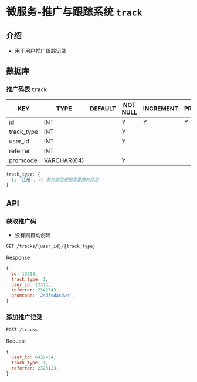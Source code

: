 # 微服务-推广与跟踪系统 `track`

## 介绍

- 用于用户推广跟踪记录

## 数据库

### 推广码表 `track`

| KEY        | TYPE        | DEFAULT | NOT NULL | INCREMENT | PRIMARY | FOREIGN | REMARK |
|------------|-------------|---------|----------|-----------|---------|---------|--------|
| id         | INT         |         | Y        | Y         | Y       |         |        |
| track_type | INT         |         | Y        |           |         |         |        |
| user_id    | INT         |         | Y        |           |         | Y       |        |
| referrer   | INT         |         |          |           |         | Y       |        |
| promcode   | VARCHAR(64) |         | Y        |           |         |         |        |

```js
track_type: {
  1: `注册`, // 其他类型根据需要随时添加
}
```

## API

### 获取推广码

- 没有则自动创建

```sh
GET /tracks/{user_id}/{track_type}
```

Response

```js
{
  id: 13213,
  track_type: 1,
  user_id: 12323,
  referrer: 2342343,
  promcode: '2sdfsdasdwe',
}
```

### 添加推广记录

```sh
POST /tracks
```

Request

```js
{
  user_id: 6432434,
  track_type: 1,
  referrer: 2323123,
}
```